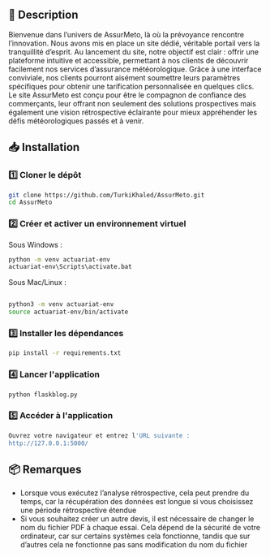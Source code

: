 ## 📌 Description  
Bienvenue dans l’univers de AssurMeto, là où la prévoyance rencontre l’innovation. Nous avons mis en place un site dédié, véritable portail vers la tranquillité d’esprit. Au lancement du site, notre objectif est clair : offrir une plateforme intuitive et accessible, permettant à nos clients de découvrir facilement nos services d’assurance météorologique. Grâce à une interface conviviale, nos clients pourront aisément soumettre leurs paramètres spécifiques pour obtenir une tarification personnalisée en quelques clics. Le site AssurMeto est conçu pour être le compagnon de confiance des commerçants, leur offrant non seulement des solutions prospectives mais également une vision rétrospective éclairante pour mieux appréhender les défis météorologiques passés et à venir.


## 📥 Installation  

### 1️⃣ Cloner le dépôt  
```bash
git clone https://github.com/TurkiKhaled/AssurMeto.git
cd AssurMeto
```
### 2️⃣ Créer et activer un environnement virtuel

Sous Windows :
```bash
python -m venv actuariat-env
actuariat-env\Scripts\activate.bat
```

Sous Mac/Linux :
```bash

python3 -m venv actuariat-env
source actuariat-env/bin/activate
```

### 3️⃣ Installer les dépendances
```bash
pip install -r requirements.txt
```

### 4️⃣ Lancer l'application
```bash
python flaskblog.py
```

### 5️⃣ Accéder à l'application
```bash
Ouvrez votre navigateur et entrez l'URL suivante :
http://127.0.0.1:5000/
```

## 📦 Remarques 
- Lorsque vous exécutez l’analyse rétrospective, cela peut prendre du temps, car la récupération des données est longue si vous choisissez une période rétrospective étendue
- Si vous souhaitez créer un autre devis, il est nécessaire de changer le nom du fichier PDF à chaque essai. Cela dépend de la sécurité de votre ordinateur, car sur certains systèmes cela fonctionne, tandis que sur d’autres cela ne fonctionne pas sans modification du nom du fichier
